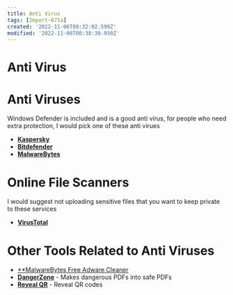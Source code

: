 ```yaml
---
title: Anti Virus
tags: [Import-671a]
created: '2022-11-06T08:32:02.599Z'
modified: '2022-11-06T08:38:30.930Z'
---
```


# Anti Virus

# Anti Viruses
Windows Defender is included and is a good anti virus, for people who need extra protection, I would pick one of these anti virues

- [**Kaspersky**](https://kaspersky.ca)
- [**Bitdefender**](https://bitdefender.com)
- [**MalwareBytes**](https://malwarebytes.com)

# Online File Scanners
I would suggest not uploading sensitive files that you want to keep private to these services
- [**VirusTotal**](https://virustotal.com)

# Other Tools Related to Anti Viruses

- [**MalwareBytes Free Adware Cleaner](https://malwarebytes.com/adwcleaner)
- [**DangerZone**](https://dangerzone.rocks) - Makes dangerous PDFs into safe PDFs
- [**Reveal QR**](https://revealqr.app) - Reveal QR codes
